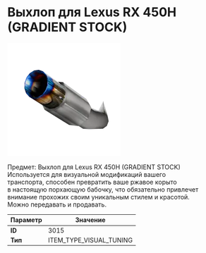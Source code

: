 # Выхлоп для Lexus RX 450H (GRADIENT STOCK)

![Item Image](../img/3015.webp?raw=true)

Предмет: Выхлоп для Lexus RX 450H (GRADIENT STOCK)<br>Используется для визуальной модификаций вашего<br>транспорта, способен превратить ваше ржавое корыто<br>в настоящую порхающую бабочку, что обязательно привлечет<br>внимание прохожих своим уникальным стилем и красотой.<br>Можно передавать и продавать.


| Параметр | Значение |
|----------|----------|
| **ID** | 3015 |
| **Тип** | ITEM_TYPE_VISUAL_TUNING |

